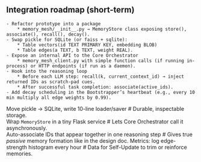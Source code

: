 ## Integration roadmap (short-term)
    - Refactor prototype into a package
        * memory_mesh/__init__.py → MemoryStore class exposing store(), associate(), recall(), decay().
    - Swap pickle for SQLite (or faiss + sqlite):
        * Table vectors(id TEXT PRIMARY KEY, embedding BLOB)
        * Table edges(a TEXT, b TEXT, weight REAL).
    - Expose an internal API to the Core Orchestrator
        * memory_mesh_client.py with simple function calls (if running in-process) or HTTP endpoints (if run as a daemon).
    - Hook into the reasoning loop
        * Before each LLM step: recall(k, current_context_id) → inject returned IDs as scratch-pad cues.
        * After successful task completion: associate(active_ids).
    - Add decay scheduling in the Bootstrapper’s heartbeat (e.g., every 10 min multiply all edge weights by 0.99).

Move pickle → SQLite, write 10-line loader/saver                # Durable, inspectable storage.                                 
Wrap `MemoryStore` in a tiny Flask service                      # Lets Core Orchestrator call it asynchronously.                
Auto-associate IDs that appear together in one reasoning step   # Gives true *passive* memory formation like in the design doc. 
Metrics: log edge-strength histogram every hour                 # Data for Self-Update to trim or reinforce memories.           
